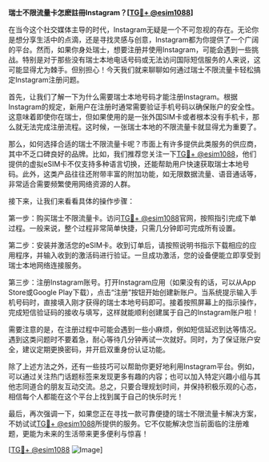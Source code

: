 **瑞士不限流量卡怎麽註冊Instagram？[[TG💪+ @esim1088](https://t.me/s/esim1088)]**

在当今这个社交媒体主导的时代，Instagram无疑是一个不可忽视的存在。无论你是想分享生活中的点滴，还是寻找灵感与创意，Instagram都为你提供了一个广阔的平台。然而，如果你身处瑞士，想要注册并使用Instagram，可能会遇到一些挑战。特别是对于那些没有瑞士本地电话号码或无法访问国际短信服务的人来说，这可能显得尤为棘手。但别担心！今天我们就来聊聊如何通过瑞士不限流量卡轻松搞定Instagram注册问题。

首先，让我们了解一下为什么需要瑞士本地号码才能注册Instagram。根据Instagram的规定，新用户在注册时通常需要验证手机号码以确保账户的安全性。这意味着即使你在瑞士，但如果使用的是一张外国SIM卡或者根本没有手机卡，那么就无法完成注册流程。这时候，一张瑞士本地的不限流量卡就显得尤为重要了。

那么，如何选择合适的瑞士不限流量卡呢？市面上有许多提供此类服务的供应商，其中不乏口碑良好的品牌。比如，我们推荐您关注一下[TG💪+ @esim1088](https://t.me/s/esim1088)，他们提供的虚拟eSIM卡不仅支持多种语言切换，还能帮助用户快速获取瑞士本地号码。此外，这类产品往往还附带丰富的附加功能，如无限数据流量、语音通话等，非常适合需要频繁使用网络资源的人群。

接下来，让我们来看看具体的操作步骤：

第一步：购买瑞士不限流量卡。访问[TG💪+ @esim1088](https://t.me/s/esim1088)官网，按照指引完成下单过程。一般来说，整个过程非常简单快捷，只需几分钟即可完成所有设置。

第二步：安装并激活您的eSIM卡。收到订单后，请按照说明书指示下载相应的应用程序，并输入收到的激活码进行验证。一旦成功激活，您的设备便能立即享受到瑞士本地网络连接服务。

第三步：注册Instagram账号。打开Instagram应用（如果没有的话，可以从App Store或Google Play下载），点击“注册”按钮开始创建新账户。当系统提示输入手机号码时，直接填入刚才获得的瑞士本地号码即可。接着按照屏幕上的指示操作，完成短信验证码的接收与填写，这样就能顺利创建属于自己的Instagram账户啦！

需要注意的是，在注册过程中可能会遇到一些小麻烦，例如短信延迟到达等情况。遇到这类问题时不要着急，耐心等待几分钟再试一次就好。同时，为了保证账户安全，建议定期更换密码，并开启双重身份认证功能。

除了上述方法之外，还有一些技巧可以帮助你更好地利用Instagram平台。例如，可以通过关注热门话题标签来发现更多有趣的内容；也可以加入特定兴趣小组与其他志同道合的朋友互动交流。总之，只要合理规划时间，并保持积极乐观的心态，相信每个人都能在这个平台上找到属于自己的快乐时光！

最后，再次强调一下，如果您正在寻找一款可靠便捷的瑞士不限流量卡解决方案，不妨试试[TG💪+ @esim1088](https://t.me/s/esim1088)所提供的服务。它不仅能解决您当前面临的注册难题，更能为未来的生活带来更多便利与惊喜！

[[TG💪+ @esim1088](https://t.me/s/esim1088) ![Image](https://i.postimg.cc/4NQfJmqS/Snipaste-2025-05-13-00-14-12.png)]